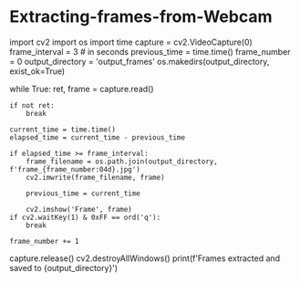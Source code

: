 # Extracting-frames-from-Webcam

import cv2
import os
import time 
capture = cv2.VideoCapture(0)
frame_interval = 3  # in seconds
previous_time = time.time()
frame_number = 0
output_directory = 'output_frames'
os.makedirs(output_directory, exist_ok=True)

while True:
    ret, frame = capture.read()

    if not ret:
        break

    current_time = time.time()
    elapsed_time = current_time - previous_time

    if elapsed_time >= frame_interval:
        frame_filename = os.path.join(output_directory, f'frame_{frame_number:04d}.jpg')
        cv2.imwrite(frame_filename, frame)
       
        previous_time = current_time

        cv2.imshow('Frame', frame)
    if cv2.waitKey(1) & 0xFF == ord('q'):
        break

    frame_number += 1
capture.release()
cv2.destroyAllWindows()
print(f'Frames extracted and saved to {output_directory}')
       

